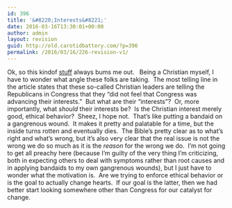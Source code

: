 ```yaml
---
id: 396
title: '&#8220;Interests&#8221;'
date: 2016-03-16T13:30:01+00:00
author: admin
layout: revision
guid: http://old.carotidbattery.com/?p=396
permalink: /2016/03/16/226-revision-v1/
---
```

<p class="MsoNormal">
  Ok, so this kindof <a href="http://news.bbc.co.uk/2/hi/americas/4815912.stm">stuff</a> always bums me out.   Being a Christian myself, I have to wonder what angle these folks are taking.  The most telling line in the article states that these so-called Christian leaders are telling the Republicans in Congress that they &#8220;did not feel that Congress was advancing their interests.&#8221;  But what are their &#8220;interests&#8221;?  Or, more importantly, what <em>should</em> their interests be?  Is the Christian interest merely good, ethical behavior?  Sheez, I hope not.  That&#8217;s like putting a bandaid on a gangrenous wound.  It makes it pretty and palatable for a time, but the inside turns rotten and eventually dies.  The Bible&#8217;s pretty clear as to what&#8217;s right and what&#8217;s wrong, but it&#8217;s also very clear that the real issue is not the wrong we do so much as it is the <em>reason</em> for the wrong we do.  I&#8217;m not going to get all preachy here (because I&#8217;m guilty of the very thing I&#8217;m criticizing, both in expecting others to deal with symptoms rather than root causes and in applying bandaids to my own gangrenous wounds), but I just have to wonder what the motivation is.  Are we trying to enforce ethical behavior or is the goal to actually change hearts.  If our goal is the latter, then we had better start looking somewhere other than Congress for our catalyst for change.
</p>